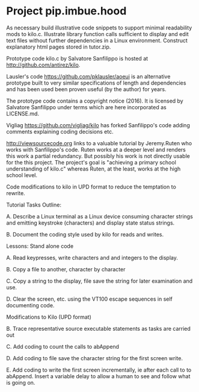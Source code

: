 # Project pip.imbue.hood 

  As necessary build illustrative code snippets to support 
  minimal readability mods to kilo.c. Illustrate library function 
  calls sufficient to display and edit text files without further 
  dependencies in a Linux environment. Construct explanatory html
  pages stored in tutor.zip.

  Prototype code kilo.c by Salvatore Sanfilippo is hosted at
  http://github.com/antirez/kilo.

  Lausler's code https://github.com/pklausler/aoeui is an alternative
  prototype built to very similar specifications of length and
  dependencies and has been used been proven useful (by the author)
   for years. 

  The prototype code contains a copyright notice (2016). It is 
  licensed by Salvatore Sanfilippo under terms which are here 
  incorporated as LICENSE.md. 

  Vigliag https://github.com/vigliag/kilo has forked Sanfilippo's code 
  adding comments explaining coding decisions etc.

  http://viewsourcecode.org links to a valuable tutorial by Jeremy.Ruten
  who works with Sanfilippo's code. Ruten works at a deeper level and 
  renders this work a partial redundancy. But possibly his work is 
  not directly usable for the this project. The project's
  goal is "achieving a primary school understanding of kilo.c"
  whereas Ruten, at the least, works at the high school level.
  
  Code modifications to kilo in UPD format to reduce the temptation to 
  rewrite.

  Tutorial Tasks Outline:

  A. Describe a Linux terminal as a Linux device consuming character
     strings and emitting keystroke (characters) and display state 
     status strings.

  B. Document the coding style used by kilo for reads and writes.

  Lessons: Stand alone code

  A. Read keypresses, write characters and and integers to the display.

  B. Copy a file to another, character by character

  C. Copy a string to the display, file save the string for later 
     examination and use. 

  D. Clear the screen, etc. using the VT100 escape sequences in self 
     documenting code. 

  Modifications to Kilo (UPD format)
  
  B. Trace representative source executable statements as tasks are
     carried out

  C. Add coding to count the calls to abAppend

  D. Add coding to file save the character string for the 
     first screen write.

  E. Add coding to write the first screen incrementally, ie after each
     call to to abAppend. Insert a variable delay to allow a human to 
     see and follow what is going on. 

